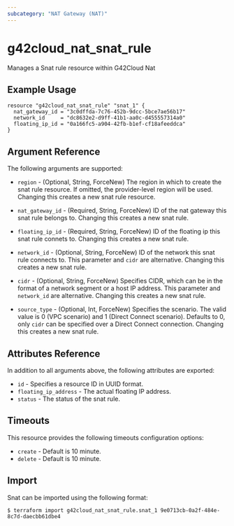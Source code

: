 ```yaml
---
subcategory: "NAT Gateway (NAT)"
---
```


# g42cloud\_nat\_snat\_rule

Manages a Snat rule resource within G42Cloud Nat

## Example Usage

```hcl
resource "g42cloud_nat_snat_rule" "snat_1" {
  nat_gateway_id = "3c0dffda-7c76-452b-9dcc-5bce7ae56b17"
  network_id     = "dc8632e2-d9ff-41b1-aa0c-d455557314a0"
  floating_ip_id = "0a166fc5-a904-42fb-b1ef-cf18afeeddca"
}
```

## Argument Reference

The following arguments are supported:

* `region` - (Optional, String, ForceNew) The region in which to create the snat rule resource. If omitted, the provider-level region will be used. Changing this creates a new snat rule resource.

* `nat_gateway_id` - (Required, String, ForceNew) ID of the nat gateway this snat rule belongs to.
    Changing this creates a new snat rule.

* `floating_ip_id` - (Required, String, ForceNew) ID of the floating ip this snat rule connets to.
    Changing this creates a new snat rule.

* `network_id` - (Optional, String, ForceNew) ID of the network this snat rule connects to.
    This parameter and `cidr` are alternative. Changing this creates a new snat rule.

* `cidr` - (Optional, String, ForceNew) Specifies CIDR, which can be in the format of a network segment or a host IP address.
    This parameter and `network_id` are alternative. Changing this creates a new snat rule.

* `source_type` - (Optional, Int, ForceNew) Specifies the scenario. The valid value is 0 (VPC scenario) and 1 (Direct Connect scenario).
    Defaults to 0, only `cidr` can be specified over a Direct Connect connection.
    Changing this creates a new snat rule.

## Attributes Reference

In addition to all arguments above, the following attributes are exported:

* `id` - Specifies a resource ID in UUID format.
* `floating_ip_address` - The actual floating IP address.
* `status` - The status of the snat rule.

## Timeouts
This resource provides the following timeouts configuration options:
- `create` - Default is 10 minute.
- `delete` - Default is 10 minute.

## Import

Snat can be imported using the following format:

```
$ terraform import g42cloud_nat_snat_rule.snat_1 9e0713cb-0a2f-484e-8c7d-daecbb61dbe4
```